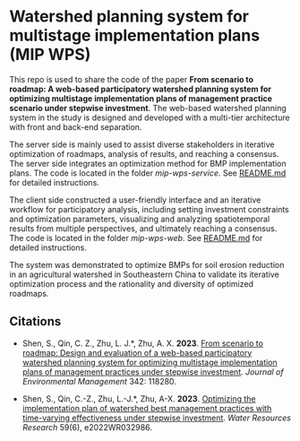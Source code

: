 # Watershed planning system for multistage implementation plans (MIP WPS)

This repo is used to share the code of the paper **From scenario to roadmap: A web-based participatory watershed planning system for optimizing multistage implementation plans of management practice scenario under stepwise investment**. The web-based watershed planning system in the study is designed and developed with a multi-tier architecture with front and back-end separation. 

The server side is mainly used to assist diverse stakeholders in iterative optimization of roadmaps, analysis of results, and reaching a consensus. The server side integrates an optimization method for BMP implementation plans. The code is located in the folder *mip-wps-service*. See [README.md](https://github.com/lreis2415/WatershedPlanningSystem/blob/main/mip-wps-service/README.md) for detailed instructions.

The client side constructed a user-friendly interface and an iterative workflow for participatory analysis, including setting investment constraints and optimization parameters, visualizing and analyzing spatiotemporal results from multiple perspectives, and ultimately reaching a consensus. The code is located in the folder *mip-wps-web*. See [README.md](https://github.com/lreis2415/WatershedPlanningSystem/blob/main/mip-wps-web/README.md) for detailed instructions.

The system was demonstrated to optimize BMPs for soil erosion reduction in an agricultural watershed in Southeastern China to validate its iterative optimization process and the rationality and diversity of optimized roadmaps.


## Citations
+ Shen, S., Qin, C. Z., Zhu, L. J.*, Zhu, A. X. **2023**. 
[From scenario to roadmap: Design and evaluation of a web-based participatory watershed planning system for optimizing multistage implementation plans of management practices under stepwise investment](https://doi.org/10.1016/j.jenvman.2023.118280). 
_Journal of Environmental Management_ 342: 118280.

+ Shen, S., Qin, C.-Z., Zhu, L.-J.*, Zhu, A-X. **2023**. 
[Optimizing the implementation plan of watershed best management practices with time-varying effectiveness under stepwise investment](https://doi.org/10.1029/2022WR032986). 
_Water Resources Research_ 59(6), e2022WR032986.
